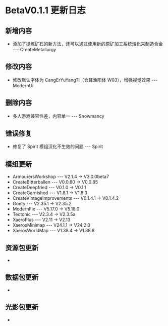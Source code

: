 # BetaV0.1.1 更新日志

## 新增内容

- 添加了提炼矿石的新方法，还可以通过使用新的原矿加工系统熔化来制造合金 --- CreateMetallurgy


## 修改内容

- 修改默认字体为 CangErYuYangTi（仓耳渔阳体 W03），增强视觉效果 --- ModernUi


## 删除内容

- 多人游戏兼容性差，内容单一 --- Snowmancy


## 错误修复

- 修复了 Spirit 模组汉化不生效的问题 --- Spirit

## 模组更新

- ArmourersWorkshop --- V2.1.4 -> V3.0.0beta7
- CreateBitterballen --- V0.0.80 -> V0.0.85
- CreateDeepfried --- V0.1.0 -> V0.1.1
- CreateGarnished --- V1.8.1 -> V1.8.3
- CreateVintageImprovements --- V0.1.4.1 -> V0.1.4.2
- Goety --- V2.35.1 -> V2.35.2
- ModernFix --- V5.17.0 -> V5.18.0
- Tectonic --- V2.3.4 -> V2.3.5a
- XaeroPlus --- V2.11 -> V2.13
- XaerosMinimap --- V24.1.1 -> V24.2.0
- XaerosWorldMap --- V1.38.4 -> V1.38.8

## 资源包更新

- 

## 数据包更新

- 

## 光影包更新

- 
